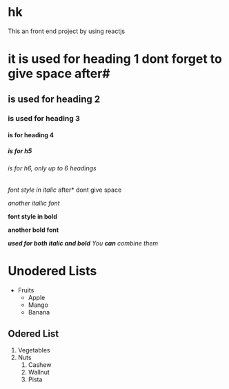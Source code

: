 # hk
This an front end project by using reactjs
# it is used for heading 1 dont forget to give space after#
## is used for heading 2 
### is used for heading 3
#### is for heading 4 
##### is for h5
###### is for h6, only up to 6 headings

*font style in italic* after* dont give space

_another itallic font_



**font style in bold**

__another bold font__

***used for both italic and bold***
_You **can** combine them_

# Unodered Lists
* Fruits
  * Apple
  * Mango
  * Banana

## Odered List
1. Vegetables
2. Nuts
   1. Cashew
   2. Wallnut
   3. Pista
